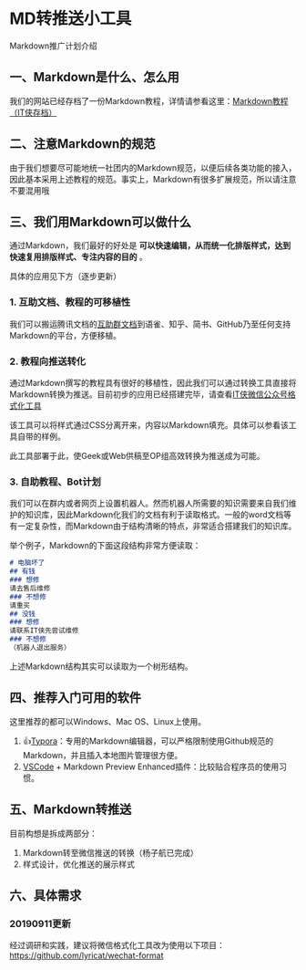 # MD转推送小工具

 Markdown推广计划介绍

## 一、Markdown是什么、怎么用

我们的网站已经存档了一份Markdown教程，详情请参看这里：[Markdown教程（IT侠存档）](https://itxia.club/guide/markdown/manual.htm)

## 二、注意Markdown的规范

由于我们想要尽可能地统一社团内的Markdown规范，以便后续各类功能的接入，因此基本采用上述教程的规范。事实上，Markdown有很多扩展规范，所以请注意不要混用哦

## 三、我们用Markdown可以做什么

通过Markdown，我们最好的好处是 **可以快速编辑，从而统一化排版样式，达到快速复用排版样式、专注内容的目的** 。

具体的应用见下方（逐步更新）

### 1. 互助文档、教程的可移植性

我们可以搬运腾讯文档的[互助群文档](https://docs.qq.com/doc/DVHVucUpQaE9rbXVO)到语雀、知乎、简书、GitHub乃至任何支持Markdown的平台，方便移植。

### 2. 教程向推送转化

通过Markdown撰写的教程具有很好的移植性，因此我们可以通过转换工具直接将Markdown转换为推送。目前初步的应用已经搭建完毕，请查看[IT侠微信公众号格式化工具](https://itxia.club/tools/mdcvt/)

该工具可以将样式通过CSS分离开来，内容以Markdown填充。具体可以参看该工具自带的样例。

此工具部署于此，使Geek或Web供稿至OP组高效转换为推送成为可能。

### 3. 自助教程、Bot计划

我们可以在群内或者网页上设置机器人。然而机器人所需要的知识需要来自我们维护的知识库，因此Markdown化我们的文档有利于读取格式。一般的word文档等有一定复杂性，而Markdown由于结构清晰的特点，非常适合搭建我们的知识库。

举个例子，Markdown的下面这段结构非常方便读取：

```markdown
# 电脑坏了
## 有钱
### 想修
请去售后维修
### 不想修
请重买
## 没钱
### 想修
请联系IT侠先尝试维修
### 不想修
（机器人退出服务）
```
上述Markdown结构其实可以读取为一个树形结构。

## 四、推荐入门可用的软件

这里推荐的都可以Windows、Mac OS、Linux上使用。

1. 👍[Typora](https://www.typora.io/)：专用的Markdown编辑器，可以严格限制使用Github规范的Markdown，并且插入本地图片管理很方便。
2. [VSCode](https://code.visualstudio.com/) + Markdown Preview Enhanced插件：比较贴合程序员的使用习惯。

## 五、Markdown转推送

目前构想是拆成两部分：

1. Markdown转至微信推送的转换（杨子航已完成）
2. 样式设计，优化推送的展示样式

## 六、具体需求

### 20190911更新

经过调研和实践，建议将微信格式化工具改为使用以下项目：
https://github.com/lyricat/wechat-format